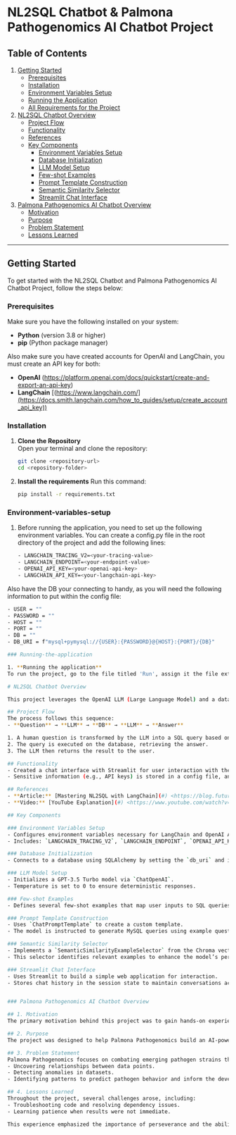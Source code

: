 # NL2SQL Chatbot & Palmona Pathogenomics AI Chatbot Project

## Table of Contents
1. [Getting Started](#getting-started)  
   - [Prerequisites](#prerequisites)  
   - [Installation](#installation)
   - [Environment Variables Setup](#Environment-variables-setup)  
   - [Running the Application](#Running-the-application)  
   - [All Requirements for the Project](requirements.txt)  
2. [NL2SQL Chatbot Overview](#nl2sql-chatbot-overview)  
   - [Project Flow](#project-flow)  
   - [Functionality](#functionality)  
   - [References](#references)  
   - [Key Components](#key-components)  
     - [Environment Variables Setup](#environment-variables-setup-1)  
     - [Database Initialization](#database-initialization)  
     - [LLM Model Setup](#llm-model-setup)  
     - [Few-shot Examples](#few-shot-examples)  
     - [Prompt Template Construction](#prompt-template-construction)  
     - [Semantic Similarity Selector](#semantic-similarity-selector)  
     - [Streamlit Chat Interface](#streamlit-chat-interface)  
3. [Palmona Pathogenomics AI Chatbot Overview](#palmona-pathogenomics-ai-chatbot-overview)  
   - [Motivation](#motivation)  
   - [Purpose](#purpose)  
   - [Problem Statement](#problem-statement)  
   - [Lessons Learned](#lessons-learned)

---

## Getting Started

To get started with the NL2SQL Chatbot and Palmona Pathogenomics AI Chatbot Project, follow the steps below:

### Prerequisites

Make sure you have the following installed on your system:

- **Python** (version 3.8 or higher)
- **pip** (Python package manager)

Also make sure you have created accounts for OpenAI and LangChain, you must create an API key for both:

- **OpenAI** (https://platform.openai.com/docs/quickstart/create-and-export-an-api-key)
- **LangChain** [(https://www.langchain.com/](https://docs.smith.langchain.com/how_to_guides/setup/create_account_api_key))

### Installation

1. **Clone the Repository**  
   Open your terminal and clone the repository:
   ```bash
   git clone <repository-url>
   cd <repository-folder>

2. **Install the requirements**
   Run this command:
   ```bash
   pip install -r requirements.txt

### Environment-variables-setup

1. Before running the application, you need to set up the following environment variables. 
You can create a config.py file in the root directory of the project and add the following lines:
   ```bash
   - LANGCHAIN_TRACING_V2=<your-tracing-value>
   - LANGCHAIN_ENDPOINT=<your-endpoint-value>
   - OPENAI_API_KEY=<your-openai-api-key>
   - LANGCHAIN_API_KEY=<your-langchain-api-key>

Also have the DB your connecting to handy, as you will need the following information to put within the config file:
   ```bash
   - USER = ""
   - PASSWORD = ""
   - HOST = ""
   - PORT = ""
   - DB = ""
   - DB_URI = f"mysql+pymysql://{USER}:{PASSWORD}@{HOST}:{PORT}/{DB}"

### Running-the-application

1. **Running the application**
   To run the project, go to the file titled 'Run', assign it the file extension .ipynb, this file will start streamlit and launch the chatbot

# NL2SQL Chatbot Overview

This project leverages the OpenAI LLM (Large Language Model) and a database (DB) to derive insights from the information stored within the database.

## Project Flow
The process follows this sequence:
- **Question** → **LLM** → **DB** → **LLM** → **Answer**

1. A human question is transformed by the LLM into a SQL query based on the database properties.
2. The query is executed on the database, retrieving the answer.
3. The LLM then returns the result to the user.

## Functionality
- Created a chat interface with Streamlit for user interaction with the LLM.
- Sensitive information (e.g., API keys) is stored in a config file, and relevant variables are imported into the code.

## References
- **Article:** [Mastering NL2SQL with LangChain](#) <https://blog.futuresmart.ai/mastering-natural-language-to-sql-with-langchain-nl2sql>
- **Video:** [YouTube Explanation](#) <https://www.youtube.com/watch?v=fss6CrmQU2Y>

## Key Components

### Environment Variables Setup
- Configures environment variables necessary for LangChain and OpenAI API.
- Includes: `LANGCHAIN_TRACING_V2`, `LANGCHAIN_ENDPOINT`, `OPENAI_API_KEY`, and `LANGCHAIN_API_KEY`.

### Database Initialization
- Connects to a database using SQLAlchemy by setting the `db_uri` and initializing a `SQLDatabase` object for handling SQL queries.

### LLM Model Setup
- Initializes a GPT-3.5 Turbo model via `ChatOpenAI`.
- Temperature is set to 0 to ensure deterministic responses.

### Few-shot Examples
- Defines several few-shot examples that map user inputs to SQL queries. These examples assist the LLM in crafting accurate SQL queries based on the given questions.

### Prompt Template Construction
- Uses `ChatPromptTemplate` to create a custom template.
- The model is instructed to generate MySQL queries using example questions and answers for reference.

### Semantic Similarity Selector
- Implements a `SemanticSimilarityExampleSelector` from the Chroma vectorstore.
- This selector identifies relevant examples to enhance the model’s performance by selecting the most similar examples based on the user’s input.

### Streamlit Chat Interface
- Uses Streamlit to build a simple web application for interaction.
- Stores chat history in the session state to maintain conversations across user inputs.


### Palmona Pathogenomics AI Chatbot Overview

## 1. Motivation
The primary motivation behind this project was to gain hands-on experience with AI-related technologies. As AI shapes the future, acquiring practical knowledge in this field is essential. Expanding skill sets across different areas of technology provides flexibility and opportunities for growth.

## 2. Purpose
The project was designed to help Palmona Pathogenomics build an AI-powered chatbot. This chatbot offers paid subscribers personalized insights by analyzing their individual data, enabling better decision-making in health-related scenarios.

## 3. Problem Statement
Palmona Pathogenomics focuses on combating emerging pathogen strains that threaten public health. The AI chatbot assists users by:
- Uncovering relationships between data points.
- Detecting anomalies in datasets.
- Identifying patterns to predict pathogen behavior and inform the development of targeted interventions.

## 4. Lessons Learned
Throughout the project, several challenges arose, including:
- Troubleshooting code and resolving dependency issues.
- Learning patience when results were not immediate.

This experience emphasized the importance of perseverance and the ability to take a step back when necessary. Patience is a critical skill, developed only through consistent practice and overcoming setbacks.


